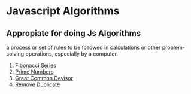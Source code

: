 # Javascript Algorithms

## Appropiate for doing Js Algorithms

 a process or set of rules to be followed in calculations or other problem-solving operations, especially by a computer.

1. [Fibonacci Series](https://github.com/aiaaee/JS_Algorithms/blob/main/Fibonacci/script.js)
2. [Prime Numbers](https://github.com/aiaaee/JS_Algorithms/tree/main/Prime_Numbers/script.js)
3. [Great Common Devisor](https://github.com/aiaaee/JS_Algorithms/blob/main/Greatest_Common_Divisor/script.js)
4. [Remove Duplicate](https://github.com/aiaaee/JS_Algorithms/blob/main/Remove_Duplicate/script.js)
